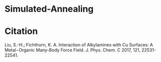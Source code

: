 # Simulated-Annealing

# Citation
Liu, S.-H.; Fichthorn, K. A. Interaction of Alkylamines with Cu Surfaces: A Metal−Organic Many-Body Force Field. J. Phys. Chem. C 2017, 121, 22531-22541.
